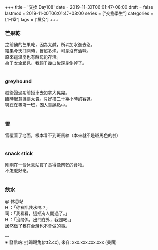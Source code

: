 +++
title = '交換 Day108'
date = 2019-11-30T06:01:47+08:00
draft = false
lastmod = 2019-11-30T06:01:47+08:00
series = ["交換學生"]
categories = ['日常']
tags = ['批兔']
+++
### 芒果乾 
之前醃的芒果乾，因為太鹹，所以加水進去泡。<br>
結果今天打開時，冒超多泡，可是沒有酒味。<br>
原來這溫度也有酵母能存活。<br>
為了安全起見，我舔了幾口後還是倒掉了。<br>
<br>
### greyhound 
趁簽證過期前搭車去加拿大晃晃。<br>
臨時起意機票太貴。只好搭二十幾小時的客運。<br>
現在在等第一班，因大雪誤點中。<br>
<br>
### 雪 
雪覆蓋了地面，根本看不到斑馬線（本來就不是斑馬色的啦）<br>
<br>
### snack stick 
剛剛在一個休息站買了長得像肉乾的食物。<br>
不怎麼好吃。<br>
<br>
### 飲水 
@ 休息站<br>
H ：「你有瓶裝水嗎？」<br>
司：「我看看，這瓶有人開過了。」<br>
H ：「沒關係，出門在外，我照喝。」<br>
居然做了我在台灣也不會做的事。<br>
<br>
--<br>
※ 發信站: 批踢踢兔(ptt2.cc), 來自: xxx.xxx.xxx.xxx (美國)<br>
